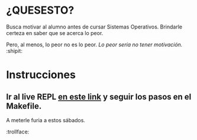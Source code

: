 # ¿QUESESTO?

Busca motivar al alumno antes de cursar Sistemas Operativos. Brindarle certeza en saber que se acerca lo peor.

Pero, al menos, lo peor no es lo peor. *Lo peor sería no tener motivación.* :shipit:

# Instrucciones

## Ir al live REPL [en este link](https://replit.com/@GuidoDipietro/UTNSO-motivacion) y seguir los pasos en el Makefile.

A meterle furia a estos sábados.

:trollface:
